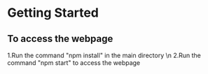 # Getting Started

## To access the webpage

1.Run the command "npm install" in the main directory \n
2.Run the command "npm start" to access the webpage
